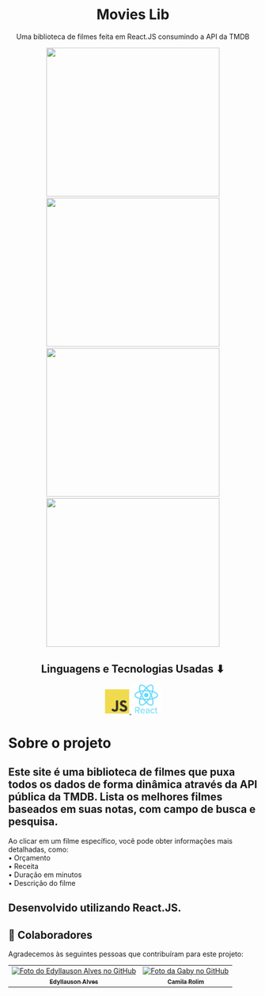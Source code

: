 <h1 align="center">Movies Lib</h1>
<p align="center">Uma biblioteca de filmes feita em React.JS consumindo a API da TMDB</p>

<div align="center"> 

<img src="https://user-images.githubusercontent.com/72894980/193053973-bef8938a-5591-4b8e-a5d4-95d257421b7b.png" width="350" height="300" />
<img src="https://user-images.githubusercontent.com/72894980/193054026-1cff7e66-0133-48b8-866d-29dc8fe5e389.png" width="350" height="300" />
<img src="https://user-images.githubusercontent.com/72894980/193054114-c527f1e0-c49b-4e96-936a-4d28ab7fa73e.png" width="350" height="300" />
<img src="https://user-images.githubusercontent.com/72894980/193054186-f1d21098-f758-431f-9017-aee3542fd01b.png" width="350" height="300" />

</div>

<h2 align="center">Linguagens e Tecnologias Usadas ⬇</h2>

<p align="center"> 
<a href="https://developer.mozilla.org/en-US/docs/Web/javascript" target="_blank" rel="noreferrer"> 
  <img src="https://raw.githubusercontent.com/devicons/devicon/master/icons/javascript/javascript-original.svg" alt="javascript" width="50" height="50"/> 
</a> 
<a href="https://www.w3schools.com/react/" target="_blank" rel="noreferrer"> 
  <img src="https://raw.githubusercontent.com/devicons/devicon/master/icons/react/react-original-wordmark.svg" alt="react" width="60" height="60"/>
</a>
</p>

# Sobre o projeto

## Este site é uma biblioteca de filmes que puxa todos os dados de forma dinâmica através da API pública da TMDB. Lista os melhores filmes baseados em suas notas, com campo de busca e pesquisa.
Ao clicar em um filme específico, você pode obter informações mais detalhadas, como: </br>
• Orçamento </br>
• Receita </br>
• Duração em minutos </br>
• Descrição do filme </br>

## Desenvolvido utilizando React.JS.

## 🤝 Colaboradores

Agradecemos às seguintes pessoas que contribuíram para este projeto:

<table>
  <tr>
    <td align="center">
      <a href="https://github.com/Edyllauson">
        <img src="https://github.com/Edyllauson.png" width="100px" alt="Foto do Edyllauson Alves no GitHub"/><br>
        <sub>
          <b>Edyllauson Alves</b>
        </sub>
      </a>
    </td>
    <td align="center">
      <a href="https://github.com/gabyfreitass">
        <img src="https://github.com/gabyfreitass.png" width="100px" alt="Foto da Gaby no GitHub"/><br>
        <sub>
          <b>Camila Rolim</b>
        </sub>
      </a>
    </td>
   </tr>
</table>
